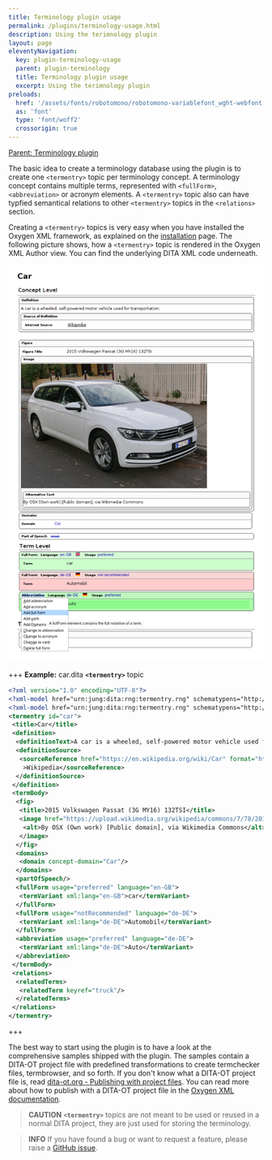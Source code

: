 ```yaml
---
title: Terminology plugin usage
permalink: /plugins/terminology-usage.html
description: Using the terimnology plugin
layout: page
eleventyNavigation:
  key: plugin-terminology-usage
  parent: plugin-terminology
  title: Terminology plugin usage
  excerpt: Using the terimnology plugin
preloads:
  href: '/assets/fonts/robotomono/robotomono-variablefont_wght-webfont.woff2'
  as: 'font'
  type: 'font/woff2'
  crossorigin: true
---
```


[Parent: Terminology plugin](/plugins/terminology.html)

The basic idea to create a terminology database using the plugin is to create one `<termentry>` topic per terminology concept. A terminology concept contains multiple terms, represented with `<fullForm>`, `<abbreviation>` or acronym elements. A `<termentry>` topic also can have typfied semantical relations to other `<termentry>` topics in the `<relations>` section.

Creating a `<termentry>` topics is very easy when you have installed the Oxygen XML framework, as explained on the [installation](/plugins/terminology-installation.html) page. The following picture shows, how a `<termentry>` topic is rendered in the Oxygen XML Author view. You can find the underlying DITA XML code underneath.

![Termentry topic in Oxygen XML author view](../assets/images/termentry.png)

+++ **Example:** car.dita **`<termentry>`** topic
```xml
<?xml version="1.0" encoding="UTF-8"?>
<?xml-model href="urn:jung:dita:rng:termentry.rng" schematypens="http://relaxng.org/ns/structure/1.0"?>
<?xml-model href="urn:jung:dita:rng:termentry.rng" schematypens="http://purl.oclc.org/dsdl/schematron"?>
<termentry id="car">
 <title>Car</title>
 <definition>
  <definitionText>A car is a wheeled, self-powered motor vehicle used for transportation.</definitionText>
  <definitionSource>
   <sourceReference href="https://en.wikipedia.org/wiki/Car" format="html" scope="external"
    >Wikipedia</sourceReference>
  </definitionSource>
 </definition>
 <termBody>
  <fig>
   <title>2015 Volkswagen Passat (3G MY16) 132TSI</title>
   <image href="https://upload.wikimedia.org/wikipedia/commons/7/78/2015_Volkswagen_Passat_%283G_MY16%29_132TSI_station_wagon_%282015-11-11%29_01.jpg" scope="external" width="600px">
    <alt>By OSX (Own work) [Public domain], via Wikimedia Commons</alt>
   </image>
  </fig>
  <domains>
   <domain concept-domain="Car"/>
  </domains>
  <partOfSpeech/>
  <fullForm usage="preferred" language="en-GB">
   <termVariant xml:lang="en-GB">car</termVariant>
  </fullForm>
  <fullForm usage="notRecommended" language="de-DE">
   <termVariant xml:lang="de-DE">Automobil</termVariant>
  </fullForm>
  <abbreviation usage="preferred" language="de-DE">
   <termVariant xml:lang="de-DE">Auto</termVariant>
  </abbreviation>
 </termBody>
 <relations>
  <relatedTerms>
   <relatedTerm keyref="truck"/>
  </relatedTerms>
 </relations>
</termentry>
```
+++

The best way to start using the plugin is to have a look at the comprehensive samples shipped with the plugin. The samples contain a DITA-OT project file with predefined transformations to create termchecker files, termbrowser, and so forth. If you don't know what a DITA-OT project file is, read [dita-ot.org - Publishing with project files](https://www.dita-ot.org/dev/topics/using-project-files). You can read more about how to publish with a DITA-OT project file in the [Oxygen XML documentation](https://www.oxygenxml.com/doc/versions/26.1/ug-editor/topics/publishing_with_a_dita_ot_project_file.html?hl=publishing%2Cdita-ot%2Cproject%2Cfile).

> <i class="fa-solid fa-triangle-exclamation"></i> **CAUTION** **`<termentry>`** topics are not meant to be used or reused in a normal DITA project, they are just used for storing the terminology.

> <i class="fas fa-circle-info"></i> **INFO** If you have found a bug or want to request a feature, please raise a <i class="fa-brands fa-github"></i> [GitHub issue](https://github.com/stefan-jung/org.jung.terminology/issues).